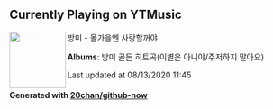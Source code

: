 ## Currently Playing on YTMusic

[<img align="left" width="100" src="https://lh3.googleusercontent.com/vokax9q1uiMlf3DUUySpIxavsodPrha4RiulYHNXx9rbMuq5NkA373YRhIHbVQF5YfVRfySz0516a_-x">](https://music.youtube.com/channel/UCjDVgI216nsZCPQ6Dxz5cqA)

방미 - 올가을엔 사랑할꺼야

**Albums**: 방미 골든 히트곡(이별은 아니야/주저하지 말아요)

Last updated at 08/13/2020 11:45

#### Generated with [20chan/github-now](https://github.com/20chan/github-now)


<!--
**20chan/20chan** is a ✨ _special_ ✨ repository because its `README.md` (this file) appears on your GitHub profile.

Here are some ideas to get you started:

- 🔭 I’m currently working on ...
- 🌱 I’m currently learning ...
- 👯 I’m looking to collaborate on ...
- 🤔 I’m looking for help with ...
- 💬 Ask me about ...
- 📫 How to reach me: ...
- 😄 Pronouns: ...
- ⚡ Fun fact: ...
-->

